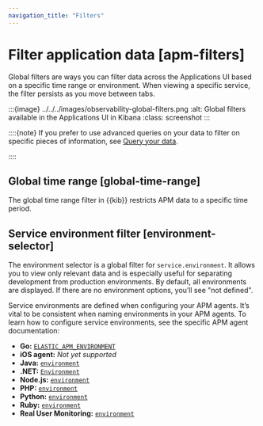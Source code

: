 ```yaml
---
navigation_title: "Filters"
---
```


# Filter application data [apm-filters]


Global filters are ways you can filter data across the Applications UI based on a specific time range or environment. When viewing a specific service, the filter persists as you move between tabs.

:::{image} ../../../images/observability-global-filters.png
:alt: Global filters available in the Applications UI in Kibana
:class: screenshot
:::

::::{note}
If you prefer to use advanced queries on your data to filter on specific pieces of information, see [Query your data](../../../solutions/observability/apps/use-advanced-queries-on-application-data.md).

::::



## Global time range [global-time-range]

The global time range filter in {{kib}} restricts APM data to a specific time period.


## Service environment filter [environment-selector]

The environment selector is a global filter for `service.environment`. It allows you to view only relevant data and is especially useful for separating development from production environments. By default, all environments are displayed. If there are no environment options, you’ll see "not defined".

Service environments are defined when configuring your APM agents. It’s vital to be consistent when naming environments in your APM agents. To learn how to configure service environments, see the specific APM agent documentation:

* **Go:** [`ELASTIC_APM_ENVIRONMENT`](https://www.elastic.co/guide/en/apm/agent/go/current/configuration.html#config-environment)
* **iOS agent:** *Not yet supported*
* **Java:** [`environment`](https://www.elastic.co/guide/en/apm/agent/java/current/config-core.html#config-environment)
* **.NET:** [`Environment`](https://www.elastic.co/guide/en/apm/agent/dotnet/current/config-core.html#config-environment)
* **Node.js:** [`environment`](https://www.elastic.co/guide/en/apm/agent/nodejs/current/configuration.html#environment)
* **PHP:** [`environment`](https://www.elastic.co/guide/en/apm/agent/php/current/configuration-reference.html#config-environment)
* **Python:** [`environment`](https://www.elastic.co/guide/en/apm/agent/python/current/configuration.html#config-environment)
* **Ruby:** [`environment`](https://www.elastic.co/guide/en/apm/agent/ruby/current/configuration.html#config-environment)
* **Real User Monitoring:** [`environment`](https://www.elastic.co/guide/en/apm/agent/rum-js/current/configuration.html#environment)

